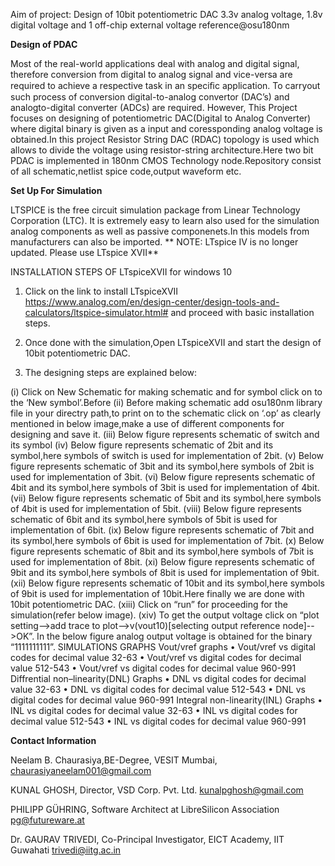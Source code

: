 Aim of project: Design of 10bit potentiometric DAC 3.3v analog voltage, 1.8v digital voltage and 1 off-chip external voltage reference@osu180nm

 **Design of PDAC**
 
 
Most of the real-world applications deal with analog and digital signal, therefore conversion from digital to analog signal and vice-versa are required to achieve a respective task in an speciﬁc application. To carryout such process of conversion digital-to-analog convertor (DAC’s) and analogto-digital converter (ADCs) are required. However, This Project  focuses on designing of potentiometric DAC(Digital to Analog Converter) where digital binary is given as a input and coressponding analog voltage is obtained.In this project Resistor String DAC (RDAC) topology is used which allows to divide the voltage using resistor-string architecture.Here two bit PDAC is implemented in 180nm CMOS Technology node.Repository consist of all schematic,netlist spice code,output waveform etc.

 **Set Up For Simulation**
 
 
 LTSPICE is the free circuit simulation package from Linear Technology Corporation (LTC). It is extremely easy to learn also used for the simulation analog components as well as passive componenets.In this models from manufacturers can also be imported.
** NOTE: LTspice IV is no longer updated. Please use LTspice XVII**

INSTALLATION STEPS OF LTspiceXVII for windows 10

1.	Click on the link to install LTspiceXVII https://www.analog.com/en/design-center/design-tools-and-calculators/ltspice-simulator.html# and proceed with basic installation steps.

2.	Once done with the simulation,Open LTspiceXVII and start the design of 10bit potentiometric DAC.

3.	The designing steps are explained below:

(i)	Click on New Schematic for making schematic and for symbol click on to the ‘New symbol’.Before 
(ii)	 Before making schematic add osu180nm library file in your directry path,to print on to the schematic click on ‘.op’ as clearly mentioned in below image,make a use of different components for designing and save it.
(iii)	Below figure represents schematic of switch and its symbol
(iv)	Below figure represents schematic of 2bit and its symbol,here symbols of switch is used for implementation of 2bit.
(v)	Below figure represents schematic of 3bit and its symbol,here symbols of 2bit is used for implementation of 3bit.
(vi)	Below figure represents schematic of 4bit and its symbol,here symbols of 3bit is used for implementation of 4bit.
(vii)	Below figure represents schematic of 5bit and its symbol,here symbols of 4bit is used for implementation of 5bit.
(viii)	Below figure represents schematic of 6bit and its symbol,here symbols of 5bit is used for implementation of 6bit.
(ix)	Below figure represents schematic of 7bit and its symbol,here symbols of 6bit is used for implementation of 7bit.
(x)	Below figure represents schematic of 8bit and its symbol,here symbols of 7bit is used for implementation of 8bit.
(xi)	Below figure represents schematic of 9bit and its symbol,here symbols of 8bit is used for implementation of 9bit.
(xii)	Below figure represents schematic of 10bit and its symbol,here symbols of 9bit is used for implementation of 10bit.Here finally we are done with 10bit potentiometric DAC.
(xiii)	Click on “run” for proceeding for the simulation(refer below image).
(xiv)	To get the output voltage click on “plot setting-->add trace to plot-->v(vout10)[selecting output reference node]-->OK”.
In the below figure analog output voltage is obtained for the binary “1111111111”.
SIMULATIONS GRAPHS
Vout/vref graphs
•	Vout/vref vs digital codes for decimal value 32-63
•	Vout/vref vs digital codes for decimal value 512-543
•	Vout/vref vs digital codes for decimal value 960-991
Diffrential non–linearity(DNL) Graphs
•	DNL vs digital codes for decimal value 32-63
•	DNL vs digital codes for decimal value 512-543
•	DNL vs digital codes for decimal value 960-991
Integral non-linearity(INL) Graphs
•	INL vs digital codes for decimal value 32-63
•	INL vs digital codes for decimal value 512-543
•	INL vs digital codes for decimal value 960-991

 




**Contact Information**


Neelam B. Chaurasiya,BE-Degree, VESIT Mumbai, chaurasiyaneelam001@gmail.com

KUNAL GHOSH, Director, VSD Corp. Pvt. Ltd. kunalpghosh@gmail.com

PHILIPP GÜHRING, Software Architect at LibreSilicon Association pg@futureware.at

Dr. GAURAV TRIVEDI, Co-Principal Investigator, EICT Academy, IIT Guwahati trivedi@iitg.ac.in
